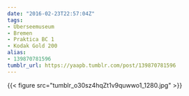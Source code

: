 ```yaml
---
date: "2016-02-23T22:57:04Z"
tags:
- Überseemuseum
- Bremen
- Praktica BC 1
- Kodak Gold 200
alias:
- 139870781596
tumblr_url: https://yaapb.tumblr.com/post/139870781596
---
```

{{< figure src="tumblr_o30sz4hqZt1v9quwwo1_1280.jpg" >}}
